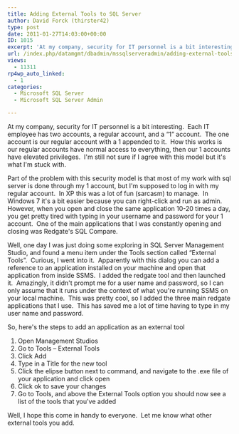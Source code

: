 ```yaml
---
title: Adding External Tools to SQL Server
author: David Forck (thirster42)
type: post
date: 2011-01-27T14:03:00+00:00
ID: 1015
excerpt: 'At my company, security for IT personnel is a bit interesting.  Each IT employee has two accounts, a regular account, and a "1" account.  The one account is our regular account with a 1 appended to it.  How this works is our regular accounts have normal&hellip;'
url: /index.php/datamgmt/dbadmin/mssqlserveradmin/adding-external-tools-to-sql/
views:
  - 11311
rp4wp_auto_linked:
  - 1
categories:
  - Microsoft SQL Server
  - Microsoft SQL Server Admin

---
```

At my company, security for IT personnel is a bit interesting.  Each IT employee has two accounts, a regular account, and a “1” account.  The one account is our regular account with a 1 appended to it.  How this works is our regular accounts have normal access to everything, then our 1 accounts have elevated privileges.  I'm still not sure if I agree with this model but it's what I'm stuck with.

Part of the problem with this security model is that most of my work with sql server is done through my 1 account, but I'm supposed to log in with my regular account.  In XP this was a lot of fun (sarcasm) to manage.  In Windows 7 it's a bit easier because you can right-click and run as admin.  However, when you open and close the same application 10-20 times a day, you get pretty tired with typing in your username and password for your 1 account.  One of the main applications that I was constantly opening and closing was Redgate's SQL Compare.

Well, one day I was just doing some exploring in SQL Server Management Studio, and found a menu item under the Tools section called “External Tools”.  Curious, I went into it.  Apparently with this dialog you can add a reference to an application installed on your machine and open that application from inside SSMS.  I added the redgate tool and then launched it.  Amazingly, it didn't prompt me for a user name and password, so I can only assume that it runs under the context of what you're running SSMS on your local machine.  This was pretty cool, so I added the three main redgate applications that I use.  This has saved me a lot of time having to type in my user name and password.

So, here's the steps to add an application as an external tool

  1. Open Management Studios
  2. Go to Tools – External Tools
  3. Click Add
  4. Type in a Title for the new tool
  5. Click the elipse button next to command, and navigate to the .exe file of your application and click open
  6. Click ok to save your changes
  7. Go to Tools, and above the External Tools option you should now see a list of the tools that you've added

Well, I hope this come in handy to everyone.  Let me know what other external tools you add.